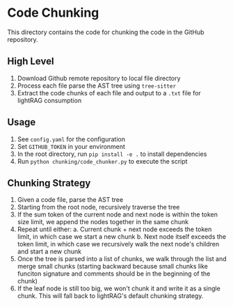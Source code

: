 # Code Chunking

This directory contains the code for chunking the code in the GitHub repository.

## High Level
1. Download Github remote repository to local file directory
2. Process each file parse the AST tree using `tree-sitter`
3. Extract the code chunks of each file and output to a `.txt` file for lightRAG consumption

## Usage
1. See `config.yaml` for the configuration
2. Set `GITHUB_TOKEN` in your environment
3. In the root directory, run `pip install -e .` to install dependencies
4. Run `python chunking/code_chunker.py` to execute the script

## Chunking Strategy
1. Given a code file, parse the AST tree
2. Starting from the root node, recursively traverse the tree
3. If the sum token of the current node and next node is within the token size limit, we append the nodes together in the same chunk
4. Repeat until either:
    a. Current chunk + next node exceeds the token limit, in which case we start a new chunk
    b. Next node itself exceeds the token limit, in which case we recursively walk the next node's children and start a new chunk
5. Once the tree is parsed into a list of chunks, we walk through the list and merge small chunks (starting backward because small chunks like funciton signature and comments should be in the beginning of the chunk)
6. If the leaf node is still too big, we won't chunk it and write it as a single chunk. This will fall back to lightRAG's default chunking strategy.
